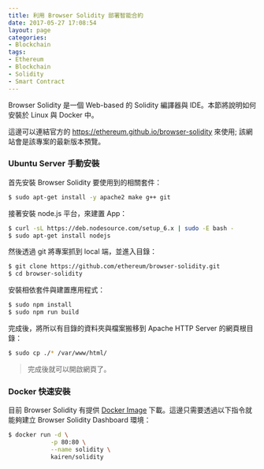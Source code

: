 ```yaml
---
title: 利用 Browser Solidity 部署智能合約
date: 2017-05-27 17:08:54
layout: page
categories:
- Blockchain
tags:
- Ethereum
- Blockchain
- Solidity
- Smart Contract
---
```

Browser Solidity 是一個 Web-based 的 Solidity 編譯器與 IDE。本節將說明如何安裝於 Linux 與 Docker 中。

這邊可以連結官方的 https://ethereum.github.io/browser-solidity 來使用; 該網站會是該專案的最新版本預覽。

<!--more-->

###  Ubuntu Server 手動安裝
首先安裝 Browser Solidity 要使用到的相關套件：
```sh
$ sudo apt-get install -y apache2 make g++ git
```

接著安裝 node.js 平台，來建置 App：
```sh
$ curl -sL https://deb.nodesource.com/setup_6.x | sudo -E bash -
$ sudo apt-get install nodejs
```

然後透過 git 將專案抓到 local 端，並進入目錄：
```sh
$ git clone https://github.com/ethereum/browser-solidity.git
$ cd browser-solidity
```

安裝相依套件與建置應用程式：
```sh
$ sudo npm install
$ sudo npm run build
```

完成後，將所以有目錄的資料夾與檔案搬移到 Apache HTTP Server 的網頁根目錄：
```sh
$ sudo cp ./* /var/www/html/
```
> 完成後就可以開啟網頁了。

### Docker 快速安裝
目前 Browser Solidity 有提供 [Docker Image](https://hub.docker.com/r/kairen/solidity/) 下載。這邊只需要透過以下指令就能夠建立 Browser Solidity Dashboard 環境：
```sh
$ docker run -d \
            -p 80:80 \
            --name solidity \
            kairen/solidity
```

